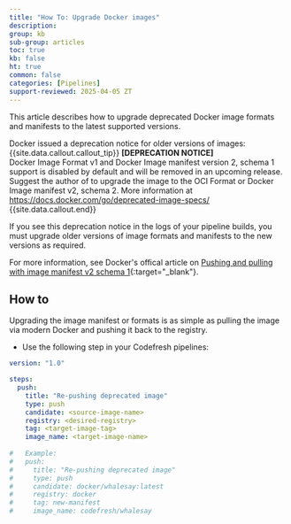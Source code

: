 ```yaml
---
title: "How To: Upgrade Docker images"
description: 
group: kb
sub-group: articles
toc: true
kb: false
ht: true
common: false
categories: [Pipelines]
support-reviewed: 2025-04-05 ZT
---
```


This article describes how to upgrade deprecated Docker image formats and manifests to the latest supported versions.

Docker issued a deprecation notice for older versions of images:
{{site.data.callout.callout_tip}}
**[DEPRECATION NOTICE]**  
Docker Image Format v1 and Docker Image manifest version 2, schema 1 support is disabled by default and will be removed in an upcoming release. Suggest the author of <image-name> to upgrade the image to the OCI Format or Docker Image manifest v2, schema 2. More information at https://docs.docker.com/go/deprecated-image-specs/
{{site.data.callout.end}}

If you see this deprecation notice in the logs of your pipeline builds, you must upgrade older versions of image formats and manifests to the new versions as required.

For more information, see Docker's offical article on [Pushing and pulling with image manifest v2 schema 1](https://docs.docker.com/engine/deprecated/#pushing-and-pulling-with-image-manifest-v2-schema-1){:target="\_blank"}.




## How to

Upgrading the image manifest or formats is as simple as pulling the image via modern Docker and pushing it back to the registry.

* Use the following step in your Codefresh pipelines:

```yaml
version: "1.0"

steps:
  push:
    title: "Re-pushing deprecated image"
    type: push
    candidate: <source-image-name>
    registry: <desired-registry>
    tag: <target-image-tag>
    image_name: <target-image-name>
    
#   Example:
#   push:
#     title: "Re-pushing deprecated image"
#     type: push
#     candidate: docker/whalesay:latest
#     registry: docker
#     tag: new-manifest
#     image_name: codefresh/whalesay
```

